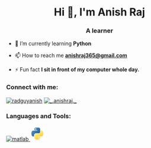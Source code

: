 <h1 align="center">Hi 👋, I'm Anish Raj</h1>
<h3 align="center">A learner</h3>

- 🌱 I’m currently learning **Python**

- 📫 How to reach me **anishraj365@gmail.com**

- ⚡ Fun fact
 **I sit in front of my computer whole day.**

<h3 align="left">Connect with me:</h3>
<p align="left">
<a href="https://twitter.com/radguyanish" target="blank"><img align="center" src="https://raw.githubusercontent.com/rahuldkjain/github-profile-readme-generator/master/src/images/icons/Social/twitter.svg" alt="radguyanish" height="30" width="40" /></a>
<a href="https://instagram.com/_.anishraj._" target="blank"><img align="center" src="https://raw.githubusercontent.com/rahuldkjain/github-profile-readme-generator/master/src/images/icons/Social/instagram.svg" alt="_.anishraj._" height="30" width="40" /></a>
</p>

<h3 align="left">Languages and Tools:</h3>
<p align="left"> <a href="https://www.mathworks.com/" target="_blank" rel="noreferrer"> <img src="https://upload.wikimedia.org/wikipedia/commons/2/21/Matlab_Logo.png" alt="matlab" width="40" height="40"/> </a> <a href="https://www.python.org" target="_blank" rel="noreferrer"> <img src="https://raw.githubusercontent.com/devicons/devicon/master/icons/python/python-original.svg" alt="python" width="40" height="40"/> </a> </p>
